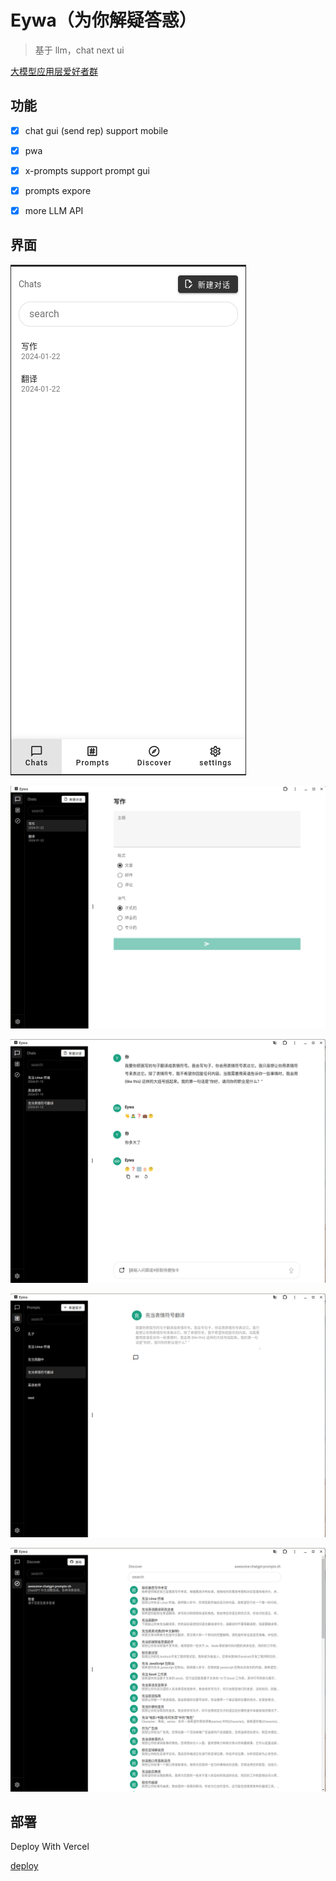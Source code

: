 # Eywa（为你解疑答惑）

> 基于 llm，chat next ui


[大模型应用层爱好者群](https://zhidayingxiao.cn/to/06g6xX)

## 功能

- [x] chat gui (send rep) support mobile

- [x] pwa

- [x] x-prompts support prompt gui

- [x] prompts expore

- [x] more LLM API

## 界面
![mobile](./data/mobile.png)

![x-prompts](./data/x-prompts.png)

![chat](./data/chat.png)

![prompts](./data/prompts.png)

![discover](./data/discover.png)

## 部署

Deploy With Vercel

[deploy](https://vercel.com/new/clone?repository-url=https://github.com/weekend-project-space/vwman-chat)
